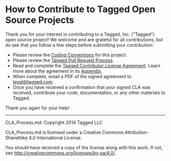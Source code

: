 # How to Contribute to Tagged Open Source Projects

Thank you for your interest in contributing to a Tagged, Inc. ("Tagged") open
source project! We welcome and are grateful for all contributions, but do ask
that you follow a few steps before submitting your contribution:

* Please review the
[Coding Conventions](https://github.com/tagged/bruce/blob/master/doc/coding.md)
for this project.
* Please review the
[Tagged Pull Request Process](https://github.com/tagged/bruce/blob/master/doc/pull_requests.md).
* Read and complete the [Tagged Contributor License Agreement](./CLA.md). Learn more about the agreement in its [Appendix](./CLA-appendix.md).
* When complete, email a PDF of the signed agreement to [legal@tagged.com](mailto:legal@tagged.com).
* Once you have received a confirmation that your signed CLA was received, contribute your code, documentation, or any other materials to Tagged.

Thank you again for your help!

-----

CLA_Process.md: Copyright 2014 Tagged LLC

CLA_Process.md is licensed under a Creative Commons Attribution-ShareAlike 4.0 International License.

You should have received a copy of the license along with this work. If not, see <http://creativecommons.org/licenses/by-sa/4.0/>.
